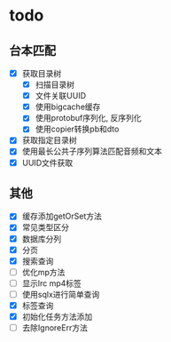 # todo

## 台本匹配
  - [x] 获取目录树
    - [x] 扫描目录树
    - [x] 文件关联UUID
    - [x] 使用bigcache缓存
    - [x] 使用protobuf序列化, 反序列化
    - [x] 使用copier转换pb和dto
  - [x] 获取指定目录树
  - [x] 使用最长公共子序列算法匹配音频和文本
  - [x] UUID文件获取

## 其他
- [x] 缓存添加getOrSet方法
- [x] 常见类型区分
- [x] 数据库分列
- [x] 分页
- [x] 搜索查询
- [ ] 优化mp方法
- [ ] 显示lrc mp4标签
- [ ] 使用sqlx进行简单查询
- [x] 标签查询
- [x] 初始化任务方法添加
- [ ] 去除IgnoreErr方法
